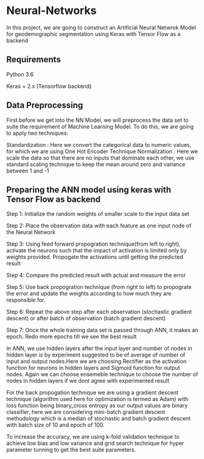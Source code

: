# Neural-Networks

In this project, we are going to construct an Artificial Neural Netwrok Model for geodemographic segmentation using Keras with Tensor Flow as a backend

## Requirements
Python 3.6

Keras = 2.x (Tensorflow backend)


## Data Preprocessing

First before we get into the NN Model, we will preprocess the data set to suite the requirement of Machine Learning Model. To do this, we are going to apply two techniques:

Standardization : Here we convert the categorical data to numeric values, for which we are using One Hot Encoder Technique
Normalization : Here we scale the data so that there are no inputs that dominate each other, we use standard scaling technique to keep the mean around zero and variance between 1 and -1

## Preparing the ANN model using keras with Tensor Flow as backend 

  Step 1: Initialize the random weights of smaller scale to the input data set
  
  Step 2: Place the observation data with each feature as one input node of the Neural Network
  
  Step 3: Using feed forward propogration technique(from left to right), activate the neurons such that the impact of activation is limited only by weights provided. Propogate the activations until getting the predicted result
  
  Step 4: Compare the predicted result with actual and measure the error
  
  Step 5: Use back propogration technique (from right to left) to propograte the error and update the weights according to how much they are responsible for.
  
  Step 6: Repeat the above step after each observation (stochastic gradient descent) or after batch of observation (batch gradient descent) 
  
  Step 7: Once the whole training data set is passed through ANN, it makes an epoch. Redo more epochs till we see the best result
  
  In ANN, we use hidden layers after the input layer and number of nodes in hidden layer is by experiment suggested to be of average of number of input and output nodes.Here we are choosing Rectifier as the activation function for neurons in hidden layers and Sigmoid function for output nodes.
  Again we can choose ensemeble technique to choose the number of nodes in hidden layers if we dont agree with experimented result
 
 For the back propogation technique we are using a  gradient descent  technique (algorithm used here for optimization is termed as Adam) with loss function being binary_cross entropy as our output values are binary classifier, here we are considering mini-batch gradient descent methodology which is a median of stochastic and batch gradient descent with batch size of 10 and epoch of 100.
 
 To increase the accuracy, we are using k-fold validation technique to achieve low bias and low variance and grid search technique for hyper parameter tunning to get the best suite parameters.
 
  



